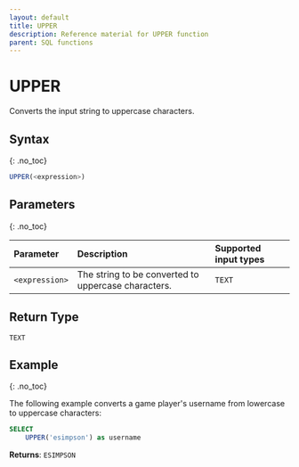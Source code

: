 ```yaml
---
layout: default
title: UPPER
description: Reference material for UPPER function
parent: SQL functions
---
```


# UPPER

Converts the input string to uppercase characters.

## Syntax
{: .no_toc}

```sql
UPPER(<expression>)
```

## Parameters
{: .no_toc}

| Parameter | Description                         |Supported input types |
| :--------- | :----------------------------------- | :---------------------|
| `<expression>` | The string to be converted to uppercase characters. | `TEXT` |

## Return Type
`TEXT` 

## Example
{: .no_toc}

The following example converts a game player's username from lowercase to uppercase characters:

```sql
SELECT
	UPPER('esimpson') as username
```

**Returns**: `ESIMPSON`
